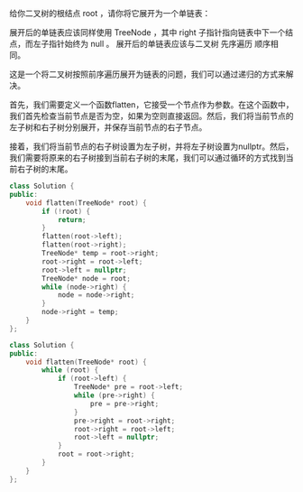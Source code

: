 给你二叉树的根结点 root ，请你将它展开为一个单链表：

展开后的单链表应该同样使用 TreeNode ，其中 right 子指针指向链表中下一个结点，而左子指针始终为 null 。
展开后的单链表应该与二叉树 先序遍历 顺序相同。

这是一个将二叉树按照前序遍历展开为链表的问题，我们可以通过递归的方式来解决。

首先，我们需要定义一个函数flatten，它接受一个节点作为参数。在这个函数中，我们首先检查当前节点是否为空，如果为空则直接返回。然后，我们将当前节点的左子树和右子树分别展开，并保存当前节点的右子节点。

接着，我们将当前节点的右子树设置为左子树，并将左子树设置为nullptr。然后，我们需要将原来的右子树接到当前右子树的末尾，我们可以通过循环的方式找到当前右子树的末尾。

``` cpp
class Solution {
public:
    void flatten(TreeNode* root) {
        if (!root) {
            return;
        }
        flatten(root->left);
        flatten(root->right);
        TreeNode* temp = root->right;
        root->right = root->left;
        root->left = nullptr;
        TreeNode* node = root;
        while (node->right) {
            node = node->right;
        }
        node->right = temp;
    }
};
```
``` cpp
class Solution {
public:
    void flatten(TreeNode* root) {
        while (root) {
            if (root->left) {
                TreeNode* pre = root->left;
                while (pre->right) {
                    pre = pre->right;
                }
                pre->right = root->right;
                root->right = root->left;
                root->left = nullptr;
            }
            root = root->right;
        }
    }
};
```
